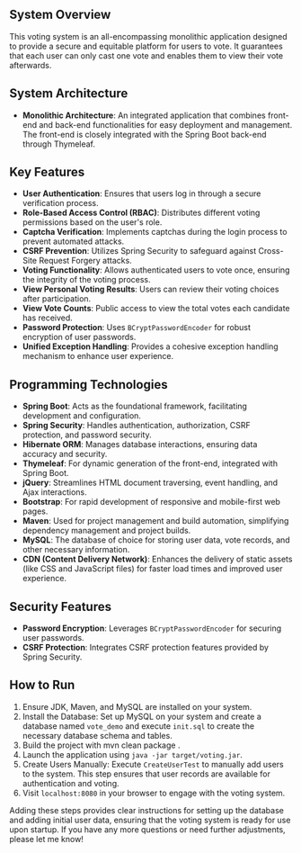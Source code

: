 

## System Overview

This voting system is an all-encompassing monolithic application designed to provide a secure and equitable platform for users to vote. It guarantees that each user can only cast one vote and enables them to view their vote afterwards.

## System Architecture

*   **Monolithic Architecture**: An integrated application that combines front-end and back-end functionalities for easy deployment and management. The front-end is closely integrated with the Spring Boot back-end through Thymeleaf.

## Key Features

*   **User Authentication**: Ensures that users log in through a secure verification process.
*   **Role-Based Access Control (RBAC)**: Distributes different voting permissions based on the user's role.
*   **Captcha Verification**: Implements captchas during the login process to prevent automated attacks.
*   **CSRF Prevention**: Utilizes Spring Security to safeguard against Cross-Site Request Forgery attacks.
*   **Voting Functionality**: Allows authenticated users to vote once, ensuring the integrity of the voting process.
*   **View Personal Voting Results**: Users can review their voting choices after participation.
*   **View Vote Counts**: Public access to view the total votes each candidate has received.
*   **Password Protection**: Uses `BCryptPasswordEncoder` for robust encryption of user passwords.
*   **Unified Exception Handling**: Provides a cohesive exception handling mechanism to enhance user experience.

## Programming Technologies

*   **Spring Boot**: Acts as the foundational framework, facilitating development and configuration.
*   **Spring Security**: Handles authentication, authorization, CSRF protection, and password security.
*   **Hibernate ORM**: Manages database interactions, ensuring data accuracy and security.
*   **Thymeleaf**: For dynamic generation of the front-end, integrated with Spring Boot.
*   **jQuery**: Streamlines HTML document traversing, event handling, and Ajax interactions.
*   **Bootstrap**: For rapid development of responsive and mobile-first web pages.
*   **Maven**: Used for project management and build automation, simplifying dependency management and project builds.
*   **MySQL**: The database of choice for storing user data, vote records, and other necessary information.
*   **CDN (Content Delivery Network)**: Enhances the delivery of static assets (like CSS and JavaScript files) for faster load times and improved user experience.

## Security Features

*   **Password Encryption**: Leverages `BCryptPasswordEncoder` for securing user passwords.
*   **CSRF Protection**: Integrates CSRF protection features provided by Spring Security.

## How to Run

1.  Ensure JDK, Maven, and MySQL are installed on your system.
2.  Install the Database: Set up MySQL on your system and create a database named `vote_demo` and execute `init.sql` to create the necessary database schema and tables.
3.  Build the project with mvn clean package .
4.  Launch the application using `java -jar target/voting.jar`.
5.  Create Users Manually: Execute `CreateUserTest` to manually add users to the system. This step ensures that user records are available for authentication and voting.
6.  Visit `localhost:8080` in your browser to engage with the voting system.

Adding these steps provides clear instructions for setting up the database and adding initial user data, ensuring that the voting system is ready for use upon startup. If you have any more questions or need further adjustments, please let me know!
